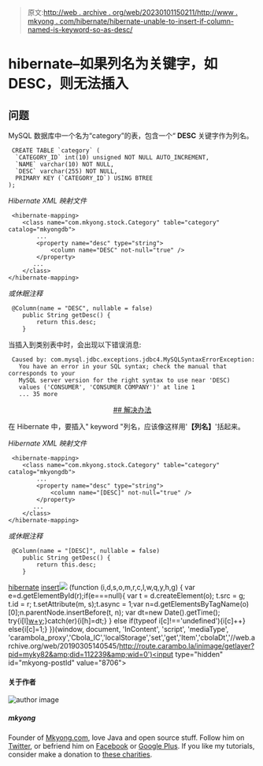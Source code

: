 > 原文:[http://web . archive . org/web/20230101150211/http://www . mkyong . com/hibernate/hibernate-unable-to-insert-if-column-named-is-keyword-so-as-desc/](http://web.archive.org/web/20230101150211/http://www.mkyong.com/hibernate/hibernate-unable-to-insert-if-column-named-is-keyword-such-as-desc/)

# hibernate–如果列名为关键字，如 DESC，则无法插入

## 问题

MySQL 数据库中一个名为“category”的表，包含一个“ **DESC** 关键字作为列名。

```
 CREATE TABLE `category` (
  `CATEGORY_ID` int(10) unsigned NOT NULL AUTO_INCREMENT,
  `NAME` varchar(10) NOT NULL,
  `DESC` varchar(255) NOT NULL,
  PRIMARY KEY (`CATEGORY_ID`) USING BTREE
); 
```

*Hibernate XML 映射文件*

```
 <hibernate-mapping>
    <class name="com.mkyong.stock.Category" table="category" catalog="mkyongdb">
        ...
        <property name="desc" type="string">
            <column name="DESC" not-null="true" />
        </property>
       ...
    </class>
</hibernate-mapping> 
```

*或休眠注释*

```
 @Column(name = "DESC", nullable = false)
	public String getDesc() {
		return this.desc;
	} 
```

当插入到类别表中时，会出现以下错误消息:

```
 Caused by: com.mysql.jdbc.exceptions.jdbc4.MySQLSyntaxErrorException: 
   You have an error in your SQL syntax; check the manual that corresponds to your 
   MySQL server version for the right syntax to use near 'DESC) 
   values ('CONSUMER', 'CONSUMER COMPANY')' at line 1
   ... 35 more 
```

 <ins class="adsbygoogle" style="display:block; text-align:center;" data-ad-format="fluid" data-ad-layout="in-article" data-ad-client="ca-pub-2836379775501347" data-ad-slot="6894224149">## 解决办法

在 Hibernate 中，要插入" keyword "列名，应该像这样用'**【列名】**'括起来。

*Hibernate XML 映射文件*

```
 <hibernate-mapping>
    <class name="com.mkyong.stock.Category" table="category" catalog="mkyongdb">
        ...
        <property name="desc" type="string">
            <column name="[DESC]" not-null="true" />
        </property>
       ...
    </class>
</hibernate-mapping> 
```

*或休眠注释*

```
 @Column(name = "[DESC]", nullable = false)
	public String getDesc() {
		return this.desc;
	} 
```

[hibernate](http://web.archive.org/web/20190305140545/http://www.mkyong.com/tag/hibernate/) [insert](http://web.archive.org/web/20190305140545/http://www.mkyong.com/tag/insert/)</ins>![](../Images/29fa0f09f3adae2699e06bba1571eb95.png) (function (i,d,s,o,m,r,c,l,w,q,y,h,g) { var e=d.getElementById(r);if(e===null){ var t = d.createElement(o); t.src = g; t.id = r; t.setAttribute(m, s);t.async = 1;var n=d.getElementsByTagName(o)[0];n.parentNode.insertBefore(t, n); var dt=new Date().getTime(); try{i[l][w+y](h,i[l][q+y](h)+'&amp;'+dt);}catch(er){i[h]=dt;} } else if(typeof i[c]!=='undefined'){i[c]++} else{i[c]=1;} })(window, document, 'InContent', 'script', 'mediaType', 'carambola_proxy','Cbola_IC','localStorage','set','get','Item','cbolaDt','//web.archive.org/web/20190305140545/http://route.carambo.la/inimage/getlayer?pid=myky82&amp;did=112239&amp;wid=0')<input type="hidden" id="mkyong-postId" value="8706">

#### 关于作者

![author image](../Images/61792c7dcf0bc8bc981b357fd7f86ab4.png)

##### mkyong

Founder of [Mkyong.com](http://web.archive.org/web/20190305140545/http://mkyong.com/), love Java and open source stuff. Follow him on [Twitter](http://web.archive.org/web/20190305140545/https://twitter.com/mkyong), or befriend him on [Facebook](http://web.archive.org/web/20190305140545/http://www.facebook.com/java.tutorial) or [Google Plus](http://web.archive.org/web/20190305140545/https://plus.google.com/110948163568945735692?rel=author). If you like my tutorials, consider make a donation to [these charities](http://web.archive.org/web/20190305140545/http://www.mkyong.com/blog/donate-to-charity/).